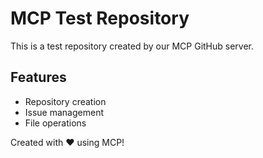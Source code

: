 # MCP Test Repository

This is a test repository created by our MCP GitHub server.

## Features
- Repository creation
- Issue management
- File operations

Created with ❤️ using MCP!